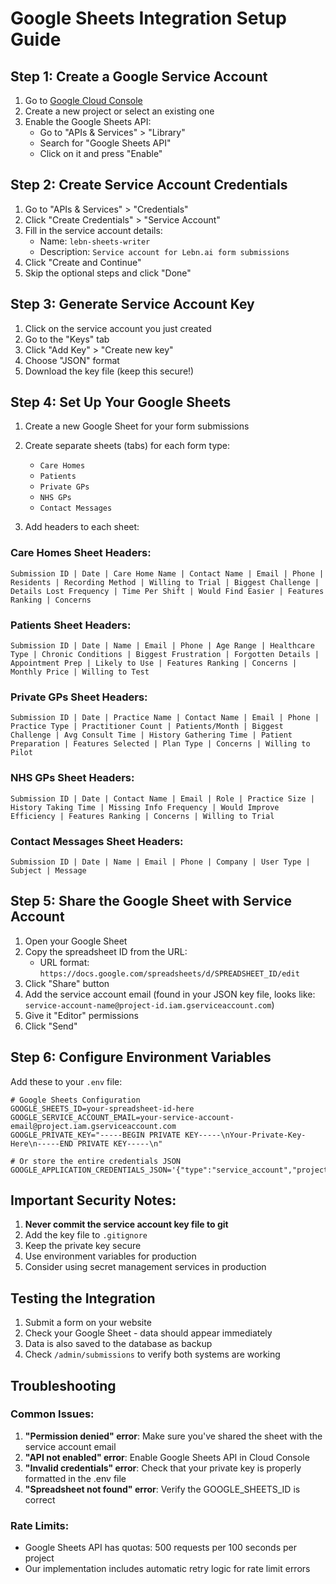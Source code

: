 # Google Sheets Integration Setup Guide

## Step 1: Create a Google Service Account

1. Go to [Google Cloud Console](https://console.cloud.google.com/)
2. Create a new project or select an existing one
3. Enable the Google Sheets API:
   - Go to "APIs & Services" > "Library"
   - Search for "Google Sheets API"
   - Click on it and press "Enable"

## Step 2: Create Service Account Credentials

1. Go to "APIs & Services" > "Credentials"
2. Click "Create Credentials" > "Service Account"
3. Fill in the service account details:
   - Name: `lebn-sheets-writer`
   - Description: `Service account for Lebn.ai form submissions`
4. Click "Create and Continue"
5. Skip the optional steps and click "Done"

## Step 3: Generate Service Account Key

1. Click on the service account you just created
2. Go to the "Keys" tab
3. Click "Add Key" > "Create new key"
4. Choose "JSON" format
5. Download the key file (keep this secure!)

## Step 4: Set Up Your Google Sheets

1. Create a new Google Sheet for your form submissions
2. Create separate sheets (tabs) for each form type:
   - `Care Homes`
   - `Patients`
   - `Private GPs`
   - `NHS GPs`
   - `Contact Messages`

3. Add headers to each sheet:

### Care Homes Sheet Headers:
```
Submission ID | Date | Care Home Name | Contact Name | Email | Phone | Residents | Recording Method | Willing to Trial | Biggest Challenge | Details Lost Frequency | Time Per Shift | Would Find Easier | Features Ranking | Concerns
```

### Patients Sheet Headers:
```
Submission ID | Date | Name | Email | Phone | Age Range | Healthcare Type | Chronic Conditions | Biggest Frustration | Forgotten Details | Appointment Prep | Likely to Use | Features Ranking | Concerns | Monthly Price | Willing to Test
```

### Private GPs Sheet Headers:
```
Submission ID | Date | Practice Name | Contact Name | Email | Phone | Practice Type | Practitioner Count | Patients/Month | Biggest Challenge | Avg Consult Time | History Gathering Time | Patient Preparation | Features Selected | Plan Type | Concerns | Willing to Pilot
```

### NHS GPs Sheet Headers:
```
Submission ID | Date | Contact Name | Email | Role | Practice Size | History Taking Time | Missing Info Frequency | Would Improve Efficiency | Features Ranking | Concerns | Willing to Trial
```

### Contact Messages Sheet Headers:
```
Submission ID | Date | Name | Email | Phone | Company | User Type | Subject | Message
```

## Step 5: Share the Google Sheet with Service Account

1. Open your Google Sheet
2. Copy the spreadsheet ID from the URL:
   - URL format: `https://docs.google.com/spreadsheets/d/SPREADSHEET_ID/edit`
3. Click "Share" button
4. Add the service account email (found in your JSON key file, looks like: `service-account-name@project-id.iam.gserviceaccount.com`)
5. Give it "Editor" permissions
6. Click "Send"

## Step 6: Configure Environment Variables

Add these to your `.env` file:

```env
# Google Sheets Configuration
GOOGLE_SHEETS_ID=your-spreadsheet-id-here
GOOGLE_SERVICE_ACCOUNT_EMAIL=your-service-account-email@project.iam.gserviceaccount.com
GOOGLE_PRIVATE_KEY="-----BEGIN PRIVATE KEY-----\nYour-Private-Key-Here\n-----END PRIVATE KEY-----\n"

# Or store the entire credentials JSON
GOOGLE_APPLICATION_CREDENTIALS_JSON='{"type":"service_account","project_id":"...","private_key":"...","client_email":"..."}'
```

## Important Security Notes:

1. **Never commit the service account key file to git**
2. Add the key file to `.gitignore`
3. Keep the private key secure
4. Use environment variables for production
5. Consider using secret management services in production

## Testing the Integration

1. Submit a form on your website
2. Check your Google Sheet - data should appear immediately
3. Data is also saved to the database as backup
4. Check `/admin/submissions` to verify both systems are working

## Troubleshooting

### Common Issues:

1. **"Permission denied" error**: Make sure you've shared the sheet with the service account email
2. **"API not enabled" error**: Enable Google Sheets API in Cloud Console
3. **"Invalid credentials" error**: Check that your private key is properly formatted in the .env file
4. **"Spreadsheet not found" error**: Verify the GOOGLE_SHEETS_ID is correct

### Rate Limits:

- Google Sheets API has quotas: 500 requests per 100 seconds per project
- Our implementation includes automatic retry logic for rate limit errors